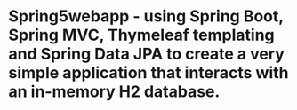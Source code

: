 # Spring5webapp - using Spring Boot, Spring MVC, Thymeleaf templating and Spring Data JPA to create a very simple application that interacts with an in-memory H2 database. 

